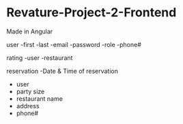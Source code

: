 # Revature-Project-2-Frontend
Made in Angular

user
-first
-last
-email
-password
-role
-phone#

rating
-user
-restaurant

reservation
-Date & Time of reservation
- user
- party size
- restaurant name
- address
- phone# 
